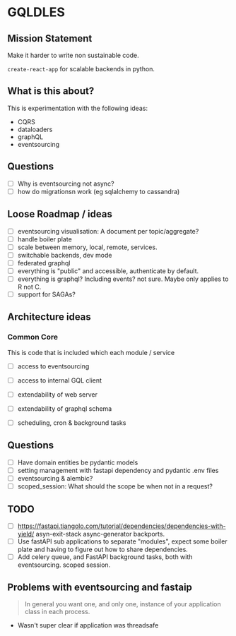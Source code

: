 # GQLDLES

## Mission Statement

Make it harder to write non sustainable code.

`create-react-app` for scalable backends in python.

## What is this about?

This is experimentation with the following ideas:
  - CQRS
  - dataloaders
  - graphQL
  - eventsourcing


## Questions

  - [ ] Why is eventsourcing not async?
  - [ ] how do migrationsn work (eg sqlalchemy to cassandra)

## Loose Roadmap / ideas

  - [ ] eventsourcing visualisation: A document per topic/aggregate?
  - [ ] handle boiler plate
  - [ ] scale between memory, local, remote, services.
  - [ ] switchable backends, dev mode
  - [ ] federated graphql
  - [ ] everything is "public" and accessible, authenticate by default.
  - [ ] everything is graphql? Including events? not sure.
       Maybe only applies to R not C.
  - [ ] support for SAGAs?

## Architecture ideas

### Common Core

This is code that is included which each module / service

  - [ ] access to eventsourcing
  - [ ] access to internal GQL client
  - [ ] extendability of web server
  - [ ] extendability of graphql schema
  - [ ] scheduling, cron & background tasks


## Questions

  - [ ] Have domain entities be pydantic models
  - [ ] setting management with fastapi dependency and pydantic .env files
  - [ ] eventsourcing & alembic?
  - [ ] scoped_session: What should the scope be when not in a request?

## TODO
  - [ ] https://fastapi.tiangolo.com/tutorial/dependencies/dependencies-with-yield/ asyn-exit-stack async-generator backports.
  - [ ] Use fastAPI sub applications to separate "modules", expect some boiler plate and having to figure out how to share dependencies.
  - [ ] Add celery queue, and FastAPI background tasks, both with eventsourcing. scoped session.

## Problems with eventsourcing and fastaip

> In general you want one, and only one, instance of your application class in each process.

- Wasn't super clear if application was threadsafe
